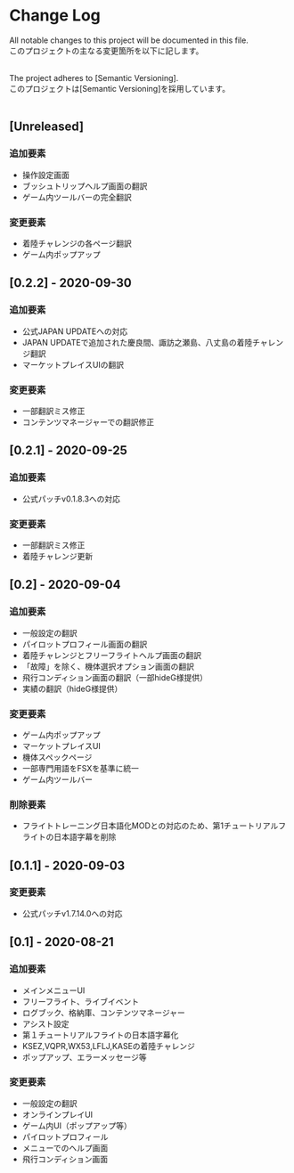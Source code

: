 # Change Log
All notable changes to this project will be documented in this file.<br>
このプロジェクトの主なる変更箇所を以下に記します。<br><br>

The project adheres to [Semantic Versioning].<br>
このプロジェクトは[Semantic Versioning]を採用しています。<br><br>

## [Unreleased]
### 追加要素
- 操作設定画面
- ブッシュトリップヘルプ画面の翻訳
- ゲーム内ツールバーの完全翻訳

### 変更要素
- 着陸チャレンジの各ページ翻訳
- ゲーム内ポップアップ

## [0.2.2] - 2020-09-30
### 追加要素
- 公式JAPAN UPDATEへの対応
- JAPAN UPDATEで追加された慶良間、諏訪之瀬島、八丈島の着陸チャレンジ翻訳
- マーケットプレイスUIの翻訳

### 変更要素
- 一部翻訳ミス修正
- コンテンツマネージャーでの翻訳修正

## [0.2.1] - 2020-09-25
### 追加要素
- 公式パッチv0.1.8.3への対応

### 変更要素
- 一部翻訳ミス修正
- 着陸チャレンジ更新

## [0.2] - 2020-09-04
### 追加要素
- 一般設定の翻訳
- パイロットプロフィール画面の翻訳
- 着陸チャレンジとフリーフライトヘルプ画面の翻訳
- 「故障」を除く、機体選択オプション画面の翻訳
- 飛行コンディション画面の翻訳（一部hideG様提供）
- 実績の翻訳（hideG様提供）

### 変更要素
- ゲーム内ポップアップ
- マーケットプレイスUI
- 機体スペックページ
- 一部専門用語をFSXを基準に統一
- ゲーム内ツールバー

### 削除要素
- フライトトレーニング日本語化MODとの対応のため、第1チュートリアルフライトの日本語字幕を削除

## [0.1.1] - 2020-09-03
### 変更要素
- 公式パッチv1.7.14.0への対応

## [0.1] - 2020-08-21
### 追加要素
- メインメニューUI
- フリーフライト、ライブイベント
- ログブック、格納庫、コンテンツマネージャー
- アシスト設定
- 第１チュートリアルフライトの日本語字幕化
- KSEZ,VQPR,WX53,LFLJ,KASEの着陸チャレンジ
- ポップアップ、エラーメッセージ等

### 変更要素
- 一般設定の翻訳
- オンラインプレイUI
- ゲーム内UI（ポップアップ等）
- パイロットプロフィール
- メニューでのヘルプ画面
- 飛行コンディション画面
